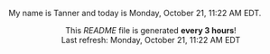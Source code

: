 My name is Tanner and today is Monday, October 21, 11:22 AM EDT.

<p align="center">This <i>README</i> file is generated <b>every 3 hours</b>!</br>Last refresh: Monday, October 21, 11:22 AM EDT<br /></p>
